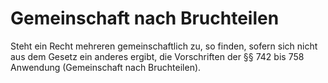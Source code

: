 # Gemeinschaft nach Bruchteilen

Steht ein Recht mehreren gemeinschaftlich zu, so finden, sofern sich nicht aus dem Gesetz ein anderes ergibt, die Vorschriften der §§ 742 bis 758 Anwendung (Gemeinschaft nach Bruchteilen). 

